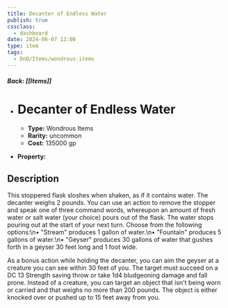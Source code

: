 ```yaml
---
title: Decanter of Endless Water
publish: true
cssclass:
  - dashboard
date: 2024-06-07 12:00
type: item
tags:
  - DnD/Items/wondrous-items
---
```


##### Back: [[Items]]

- # Decanter of Endless Water

    - **Type:** Wondrous Items
    - **Rarity:** uncommon
    - **Cost:** 135000 gp
- **Property:** 



## Description 

This stoppered flask sloshes when shaken, as if it contains water. The decanter weighs 2 pounds. You can use an action to remove the stopper and speak one of three command words, whereupon an amount of fresh water or salt water (your choice) pours out of the flask. The water stops pouring out at the start of your next turn. Choose from the following options:\n• "Stream" produces 1 gallon of water.\n• "Fountain" produces 5 gallons of water.\n• "Geyser" produces 30 gallons of water that gushes forth in a geyser 30 feet long and 1 foot wide.

As a bonus action while holding the decanter, you can aim the geyser at a creature you can see within 30 feet of you. The target must succeed on a DC 13 Strength saving throw or take 1d4 bludgeoning damage and fall prone. Instead of a creature, you can target an object that isn't being worn or carried and that weighs no more than 200 pounds. The object is either knocked over or pushed up to 15 feet away from you.
